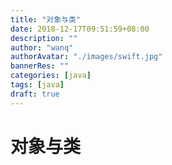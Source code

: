 ```yaml
---
title: "对象与类"
date: 2018-12-17T09:51:59+08:00
description: ""
author: "wanq"
authorAvatar: "./images/swift.jpg"
bannerRes: ""
categories: [java]
tags: [java]
draft: true
---
```

# 对象与类
